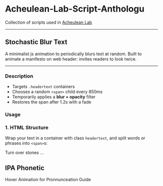 # Acheulean-Lab-Script-Anthologu

Collection of scripts used in [Acheulean Lab](https://www.acheuleanlab.com) 

--- 

## Stochastic Blur Text

A minimalist js animation to periodically blurs text at random. Built to animate a manifesto on web header: invites readers to look twice.

---

### Description

- Targets `.headertext` containers
- Chooses a random `<span>` child every 850ms
- Temporarily applies a **blur + opacity** filter
- Restores the span after 1.2s with a fade


### Usage

### 1. HTML Structure

Wrap your text in a container with class `headertext`, and split words or phrases into `<span>`s:


<div class="headertext">
  <span>Turn</span>
  <span>over</span>
  <span>stones</span>
  ...
</div>

## IPA Phonetic 

Hover Animation for Pronnunceation Guide


